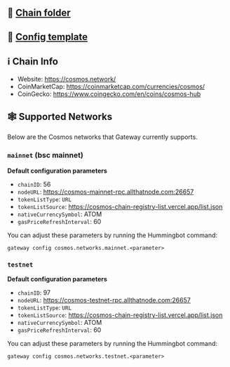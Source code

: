 ## 📁 [Chain folder](https://github.com/hummingbot/gateway/tree/master/src/chains/cosmos)

## 📁 [Config template](https://github.com/hummingbot/gateway/tree/master/src/templates/cosmos.yml)

## ℹ️ Chain Info

* Website: <https://cosmos.network/>
* CoinMarketCap: <https://coinmarketcap.com/currencies/cosmos/>
* CoinGecko: <https://www.coingecko.com/en/coins/cosmos-hub>

## 🕸️ Supported Networks

Below are the Cosmos networks that Gateway currently supports.

### `mainnet` (bsc mainnet)

**Default configuration parameters**

* `chainID`: 56
* `nodeURL`: <https://cosmos-mainnet-rpc.allthatnode.com:26657>
* `tokenListType`: `URL`
* `tokenListSource`: <https://cosmos-chain-registry-list.vercel.app/list.json>
* `nativeCurrencySymbol`: ATOM
* `gasPriceRefreshInterval`: 60

You can adjust these parameters by running the Hummingbot command:

```
gateway config cosmos.networks.mainnet.<parameter>
```

### `testnet`

**Default configuration parameters**

* `chainID`: 97
* `nodeURL`: <https://cosmos-testnet-rpc.allthatnode.com:26657>
* `tokenListType`: `URL`
* `tokenListSource`:  <https://cosmos-chain-registry-list.vercel.app/list.json>
* `nativeCurrencySymbol`: ATOM
* `gasPriceRefreshInterval`: 60

You can adjust these parameters by running the Hummingbot command:

```
gateway config cosmos.networks.testnet.<parameter>
```
